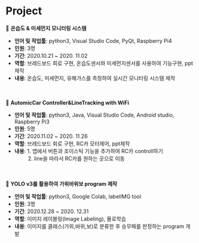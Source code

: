 # Project 

:small_orange_diamond: **온습도 & 미세먼지 모니터링 시스템**    
* **언어 및 작업툴**: python3, Visual Studio Code, PyQt, Raspberry Pi4   
* **인원**: 3명   
* **기간**: 2020.10.21 ~ 2020. 11.02  
* **역할**: 브레드보드 회로 구현, 온습도센서와 미세먼지센서를 사용하여 기능구현, ppt 제작
* **내용**: 온습도, 미세먼지, 유해가스를 측정하여 실시간 모니터링 시스템 제작       
&nbsp;     
&nbsp;     
   
:small_orange_diamond: **AutomicCar Controller&LineTracking with WiFi**    
* **언어 및 작업툴**: python3, Java, Visual Studio Code, Android studio, Raspberry Pi3   
* **인원**: 5명   
* **기간**: 2020.11.02 ~ 2020. 11.26   
* **역할**: 브레드보드 회로 구현, RC카 모터제어, ppt제작
* **내용**: 1. 앱에서 버튼과 조이스틱 기능을 추가하여 RC카 controll하기   
&nbsp;&nbsp;　　2. line을 따라서 RC카를 원하는 곳으로 이동      
&nbsp;     
&nbsp;     
   
:small_orange_diamond:  **YOLO v3를 활용하여 가위바위보 program 제작**    
* **언어 및 작업툴**: python3, Google Colab, labelIMG tool   
* **인원**: 3명   
* **기간**: 2020.12.28 ~ 2020. 12.31   
* **역할**: 이미지 레이블링(Image Labeling), 욜로학습
* **내용**: 이미지를 클래스(가위,바위,보)로 분류한 후 승무패를 판정하는 program 개발       
